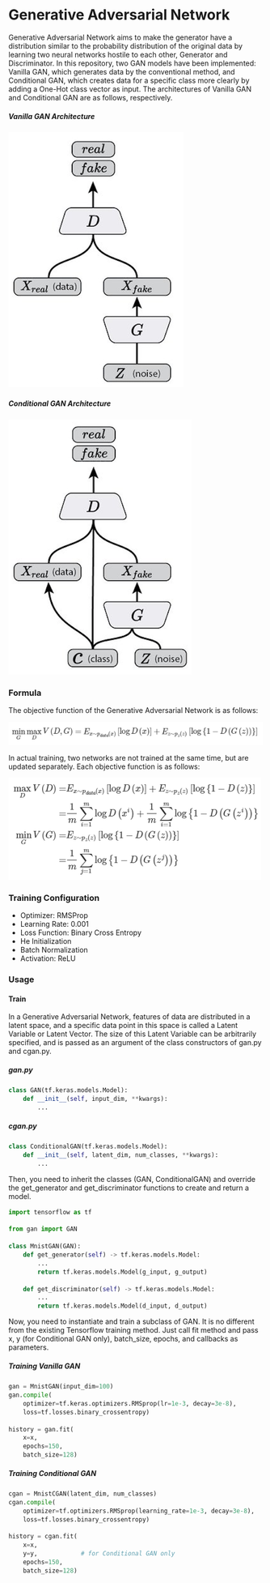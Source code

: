 # Generative Adversarial Network

Generative Adversarial Network aims to make the generator have a distribution similar to the probability distribution of the original data by learning two neural networks hostile to each other, Generator and Discriminator.
In this repository, two GAN models have been implemented: Vanilla GAN, which generates data by the conventional method, and Conditional GAN, which creates data for a specific class more clearly by adding a One-Hot class vector as input.
The architectures of Vanilla GAN and Conditional GAN ​​are as follows, respectively.

##### Vanilla GAN Architecture
![Vanilla GAN Architecture](./images/vanilla_gan.png)

##### Conditional GAN Architecture
![Conditional GAN Architecture](./images/conditional_gan.png)

### Formula

The objective function of the Generative Adversarial Network is as follows:

![Loss 1](./images/loss.png)

In actual training, two networks are not trained at the same time, but are updated separately. Each objective function is as follows:

![Loss 2](./images/loss_2.png)

### Training Configuration

- Optimizer: RMSProp
- Learning Rate: 0.001
- Loss Function: Binary Cross Entropy
- He Initialization
- Batch Normalization
- Activation: ReLU

### Usage

#### Train
In a Generative Adversarial Network, features of data are distributed in a latent space, and a specific data point in this space is called a Latent Variable or Latent Vector. The size of this Latent Variable can be arbitrarily specified, and is passed as an argument of the class constructors of gan.py and cgan.py.

##### gan.py

```python
class GAN(tf.keras.models.Model):
    def __init__(self, input_dim, **kwargs):
        ...
```

##### cgan.py

```python
class ConditionalGAN(tf.keras.models.Model):
    def __init__(self, latent_dim, num_classes, **kwargs):
        ...
```

Then, you need to inherit the classes (GAN, ConditionalGAN) and override the get_generator and get_discriminator functions to create and return a model.

```python
import tensorflow as tf

from gan import GAN

class MnistGAN(GAN):
    def get_generator(self) -> tf.keras.models.Model:
        ...
        return tf.keras.models.Model(g_input, g_output)

    def get_discriminator(self) -> tf.keras.models.Model:
        ...
        return tf.keras.models.Model(d_input, d_output)
```

Now, you need to instantiate and train a subclass of GAN. It is no different from the existing Tensorflow training method. Just call fit method and pass x, y (for Conditional GAN ​​only), batch_size, epochs, and callbacks as parameters.

##### Training Vanilla GAN

```python
gan = MnistGAN(input_dim=100)
gan.compile(
    optimizer=tf.keras.optimizers.RMSprop(lr=1e-3, decay=3e-8),
    loss=tf.losses.binary_crossentropy)

history = gan.fit(
    x=x,
    epochs=150,
    batch_size=128)
```

##### Training Conditional GAN

```python
cgan = MnistCGAN(latent_dim, num_classes)
cgan.compile(
    optimizer=tf.optimizers.RMSprop(learning_rate=1e-3, decay=3e-8),
    loss=tf.losses.binary_crossentropy)

history = cgan.fit(
    x=x,
    y=y,            # for Conditional GAN only
    epochs=150,
    batch_size=128)
```